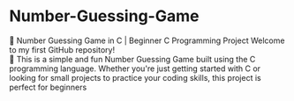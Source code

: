 # Number-Guessing-Game
🎯 Number Guessing Game in C | Beginner C Programming Project Welcome to my first GitHub repository! 
<br>
🚀 This is a simple and fun Number Guessing Game built using the C programming language. Whether you're just getting started with C or looking for small projects to practice your coding skills, this project is perfect for beginners
